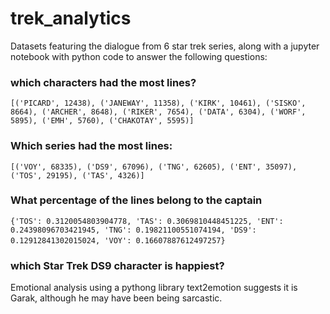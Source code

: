 # trek_analytics
Datasets featuring the dialogue from 6 star trek series, along with a jupyter notebook with python code to answer the following questions:

### which characters had the most lines?

`[('PICARD', 12438),
 ('JANEWAY', 11358),
 ('KIRK', 10461),
 ('SISKO', 8664),
 ('ARCHER', 8648),
 ('RIKER', 7654),
 ('DATA', 6304),
 ('WORF', 5895),
 ('EMH', 5760),
 ('CHAKOTAY', 5595)]`

### Which series had the most lines:

`[('VOY', 68335),
 ('DS9', 67096),
 ('TNG', 62605),
 ('ENT', 35097),
 ('TOS', 29195),
 ('TAS', 4326)]`

### What percentage of the lines belong to the captain
`{'TOS': 0.3120054803904778,
 'TAS': 0.3069810448451225,
 'ENT': 0.24398096703421945,
 'TNG': 0.19821100551074194,
'DS9': 0.12912841302015024,
'VOY': 0.16607887612497257}`
 
### which Star Trek DS9 character is happiest?
 Emotional analysis using a pythong library text2emotion suggests it is Garak, although he may have been being sarcastic.
